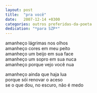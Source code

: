 ```yaml
---
layout: post
title:  "pra você"
date:   2007-12-14 +0300
categories: outros preferidas-da-poeta
dedication: "*para SZP*"
---
```


<!--more-->

amanheço lágrimas nos olhos  
amanheço cores em meu peito  
amanheço um beijo em sua face  
amanheço um sopro em sua nuca  
amanheço porque vejo você nua  

amanheço ainda que haja lua  
porque sói renovar o aceso  
se o que dou, no escuro, não é medo
